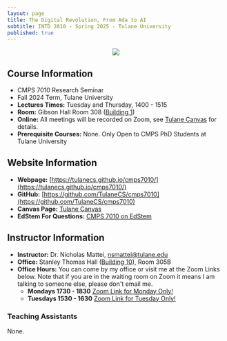```yaml
---
layout: page
title: The Digital Revolution, From Ada to AI
subtitle: INTD 2810 - Spring 2025 - Tulane University
published: true
---
```

<p style="text-align:center;"><img src="{{ 'img/cover.jpeg' | relative_url }}" /></p>

## Course Information
* CMPS 7010 Research Seminar
* Fall 2024 Term, Tulane University
* **Lectures Times:** Tuesday and Thursday, 1400 - 1515
* **Room:** Gibson Hall Room 308 ([Building 1](https://admission.tulane.edu/map))
* **Online:** All meetings will be recorded on Zoom, see [Tulane Canvas](https://tulane.instructure.com/) for details.
* **Prerequisite Courses:** None. Only Open to CMPS PhD Students at Tulane University

## Website Information
* **Webpage:** [https://tulanecs.github.io/cmps7010/](https://tulanecs.github.io/cmps7010/)
* **GitHub:** [https://github.com/TulaneCS/cmps7010](https://github.com/TulaneCS/cmps7010)
* **Canvas Page:** [Tulane Canvas](https://tulane.instructure.com/)
* **EdStem For Questions:** [CMPS 7010 on EdStem](https://edstem.org/us/courses/62194/discussion/)

## Instructor Information
* **Instructor:** Dr. Nicholas Mattei, <nsmattei@tulane.edu>
* **Office:** Stanley Thomas Hall ([Building 10](https://admission.tulane.edu/map)), Room 305B 
* **Office Hours:** You can come by my office or visit me at the Zoom Links below. Note that if you are in the waiting room on Zoom it means I am talking to someone else, please don't email me.
  * **Mondays 1730 - 1830** [Zoom Link for Monday Only!](https://tulane.zoom.us/j/91431647656)
  * **Tuesdays 1530 - 1630** [Zoom Link for Tuesday Only!](https://tulane.zoom.us/j/92164499494)

### Teaching Assistants

None.


